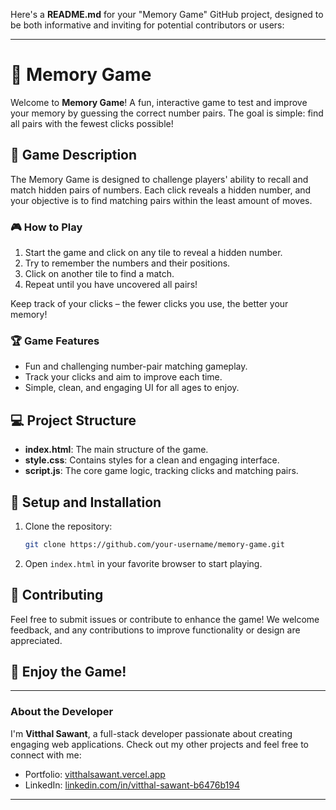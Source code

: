 Here's a **README.md** for your "Memory Game" GitHub project, designed to be both informative and inviting for potential contributors or users:

---

# 🧠 Memory Game

Welcome to **Memory Game**! A fun, interactive game to test and improve your memory by guessing the correct number pairs. The goal is simple: find all pairs with the fewest clicks possible!

## 📜 Game Description

The Memory Game is designed to challenge players' ability to recall and match hidden pairs of numbers. Each click reveals a hidden number, and your objective is to find matching pairs within the least amount of moves.

### 🎮 How to Play
1. Start the game and click on any tile to reveal a hidden number.
2. Try to remember the numbers and their positions.
3. Click on another tile to find a match. 
4. Repeat until you have uncovered all pairs!

Keep track of your clicks – the fewer clicks you use, the better your memory!

### 🏆 Game Features
- Fun and challenging number-pair matching gameplay.
- Track your clicks and aim to improve each time.
- Simple, clean, and engaging UI for all ages to enjoy.

## 💻 Project Structure
- **index.html**: The main structure of the game.
- **style.css**: Contains styles for a clean and engaging interface.
- **script.js**: The core game logic, tracking clicks and matching pairs.

## 🔧 Setup and Installation

1. Clone the repository:
   ```bash
   git clone https://github.com/your-username/memory-game.git
   ```
2. Open `index.html` in your favorite browser to start playing.

## 🤝 Contributing

Feel free to submit issues or contribute to enhance the game! We welcome feedback, and any contributions to improve functionality or design are appreciated.

## 🎉 Enjoy the Game!

---

### About the Developer

I'm **Vitthal Sawant**, a full-stack developer passionate about creating engaging web applications. Check out my other projects and feel free to connect with me:

- Portfolio: [vitthalsawant.vercel.app](https://vitthalsawant.vercel.app)
- LinkedIn: [linkedin.com/in/vitthal-sawant-b6476b194](https://www.linkedin.com/in/vitthal-sawant-b6476b194)

---


